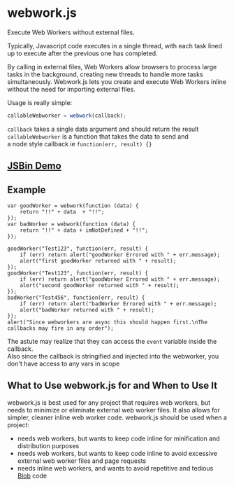 webwork.js
=======

Execute Web Workers without external files.

Typically, Javascript code executes in a single thread, with each task lined up to execute after the previous one has completed.

By calling in external files, Web Workers allow browsers to process large tasks in the background, creating new threads to handle more tasks simultaneously. Webwork.js lets you create and execute Web Workers inline without the need for importing external files.

Usage is really simple:

```javascript
callableWebworker = webwork(callback);
```
`callback` takes a single data argument and should return the result  
`callableWebworker` is a function that takes the data to send and  
a node style callback ie `function(err, result) {}`

## [JSBin Demo](http://jsfiddle.net/uqcFM/60/)

## Example
```javascipt
var goodWorker = webwork(function (data) {
    return "!!" + data  + "!!";
});
var badWorker = webwork(function (data) {
    return "!!" + data + imNotDefined + "!!";
});

goodWorker("Test123", function(err, result) {
    if (err) return alert("goodWorker Errored with " + err.message);
    alert("first goodWorker returned with " + result);
});
goodWorker("Test123", function(err, result) {
    if (err) return alert("goodWorker Errored with " + err.message);
    alert("second goodWorker returned with " + result);
});
badWorker("Test456", function(err, result) {
    if (err) return alert("badWorker Errored with " + err.message);
    alert("badWorker returned with " + result);
});
alert("Since webworkers are async this should happen first.\nThe callbacks may fire in any order");
```

The astute may realize that they can access the `event` variable inside the callback.  
Also since the callback is stringified and injected into the webworker, you don't have access to any vars in scope

## What to Use webwork.js for and When to Use It
webwork.js is best used for any project that requires web workers, but needs to minimize or eliminate external web worker files. It also allows for simpler, cleaner inline web worker code. webwork.js should be used when a project: 
- needs web workers, but wants to keep code inline for minification and distribution purposes
- needs web workers, but wants to keep code inline to avoid excessive external web worker files and page requests
- needs inline web workers, and wants to avoid repetitive and tedious [Blob](https://developer.mozilla.org/en-US/docs/Web/API/Blob) code




